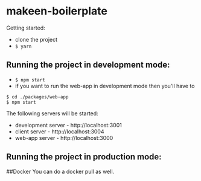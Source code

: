 makeen-boilerplate
=======

Getting started:
- clone the project
- `$ yarn`

## Running the project in development mode:
- `$ npm start`
- if you want to run the web-app in development mode then you'll have to
```
$ cd ./packages/web-app
$ npm start
```

The following servers will be started:
- development server - http://localhost:3001
- client server - http://localhost:3004
- web-app server - http://localhost:3000

## Running the project in production mode:

##Docker
You can do a docker pull as well.
